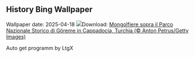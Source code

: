 ## History Bing Wallpaper
Wallpaper date: 2025-04-18
![](https://www.bing.com/th?id=OHR.GoremeTurkey_IT-IT1187292514_UHD.jpg&w=1000)Download: [Mongolfiere sopra il Parco Nazionale Storico di Göreme in Cappadocia, Turchia (© Anton Petrus/Getty Images)](https://www.bing.com/th?id=OHR.GoremeTurkey_IT-IT1187292514_UHD.jpg)

Auto get programm by LtgX
